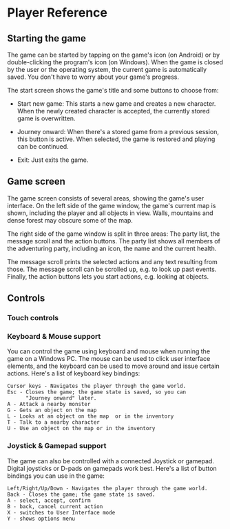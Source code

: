 # Player Reference

## Starting the game

The game can be started by tapping on the game's icon (on Android) or by
double-clicking the program's icon (on Windows). When the game is closed by
the user or the operating system, the current game is automatically saved. You
don't have to worry about your game's progress.

The start screen shows the game's title and some buttons to choose from:

- Start new game: This starts a new game and creates a new character. When the
  newly created character is accepted, the currently stored game is
  overwritten.

- Journey onward: When there's a stored game from a previous session, this
  button is active. When selected, the game is restored and playing can be
  continued.

- Exit: Just exits the game.

## Game screen

The game screen consists of several areas, showing the game's user interface.
On the left side of the game window, the game's current map is shown,
including the player and all objects in view. Walls, mountains and dense
forest may obscure some of the map.

The right side of the game window is split in three areas: The party list, the
message scroll and the action buttons. The party list shows all members of the
adventuring party, including an icon, the name and the current health.

The message scroll prints the selected actions and any text resulting from
those. The message scroll can be scrolled up, e.g. to look up past events.
Finally, the action buttons lets you start actions, e.g. looking at objects.

## Controls

### Touch controls

### Keyboard & Mouse support

You can control the game using keyboard and mouse when running the game on a
Windows PC. The mouse can be used to click user interface elements, and the
keyboard can be used to move around and issue certain actions. Here's a list
of keyboard key bindings:

    Cursor keys - Navigates the player through the game world.
    Esc - Closes the game; the game state is saved, so you can
          "Journey onward" later.
    A - Attack a nearby monster
    G - Gets an object on the map
    L - Looks at an object on the map  or in the inventory
    T - Talk to a nearby character
    U - Use an object on the map or in the inventory

### Joystick & Gamepad support

The game can also be controlled with a connected Joystick or gamepad. Digital
joysticks or D-pads on gamepads work best. Here's a list of button bindings
you can use in the game:

    Left/Right/Up/Down - Navigates the player through the game world.
    Back - Closes the game; the game state is saved.
    A - select, accept, confirm
    B - back, cancel current action
    X - switches to User Interface mode
    Y - shows options menu

